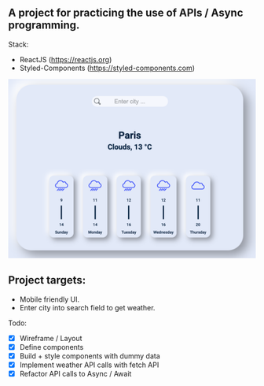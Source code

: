 ## A project for practicing the use of APIs / Async programming.

Stack:

- ReactJS (https://reactjs.org)
- Styled-Components (https://styled-components.com)

<img src="./mockups/mockup.png" width="600px">

## Project targets:

- Mobile friendly UI.
- Enter city into search field to get weather.

Todo:

- [x] Wireframe / Layout
- [x] Define components
- [x] Build + style components with dummy data
- [x] Implement weather API calls with fetch API
- [x] Refactor API calls to Async / Await

